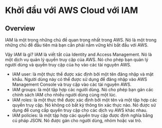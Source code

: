 # Khởi đầu với AWS Cloud với IAM

## Overview
IAM là một trong những chủ đề quan trọng nhất trong AWS. Nó là một trong những chủ đề đầu tiên mà bạn cần phải nắm vững khi bắt đầu với AWS.

Vậy IAM là gì? IAM là viết tắt của Identity and Access Management. Nó là một dịch vụ quản lý quyền truy cập của AWS. Nó cho phép bạn quản lý người dùng và quyền truy cập của họ vào các tài nguyên AWS.

- IAM user: là một thực thể được xác định bởi một tên đăng nhập và mật khẩu. Người dùng này có thể được sử dụng để đăng nhập vào AWS Management Console và truy cập vào các tài nguyên AWS.
- IAM groups: là một tập hợp các người dùng. Nó cho phép bạn gán các chính sách IAM cho nhiều người dùng cùng một lúc.
- IAM roles: là một thực thể được xác định bởi một tên và một tập hợp các quyền truy cập. Nó không có bất kỳ thông tin xác thực nào. Nó được sử dụng để cung cấp quyền truy cập cho các dịch vụ AWS khác nhau.
- IAM policies: là một tập hợp các quyền truy cập được định nghĩa bằng cú pháp JSON. Nó được gán cho người dùng, nhóm hoặc vai trò.














